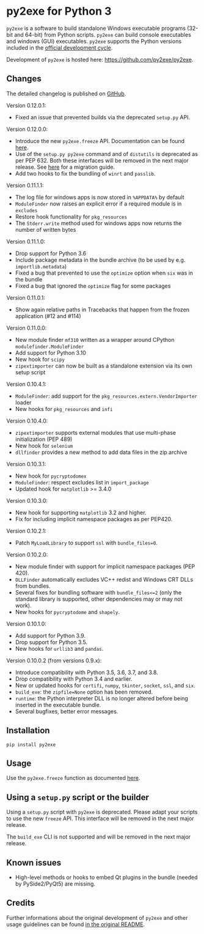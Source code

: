 py2exe for Python 3
===================

`py2exe` is a software to build standalone Windows executable
programs (32-bit and 64-bit) from Python scripts. `py2exe` can build console
executables and windows (GUI) executables.
`py2exe` supports the Python versions included in the [official development cycle](https://devguide.python.org/#status-of-python-branches).

Development of `py2exe` is hosted here: https://github.com/py2exe/py2exe.


Changes
----------------------------

The detailed changelog is published on [GitHub](https://github.com/py2exe/py2exe/releases/).

Version 0.12.0.1:
- Fixed an issue that prevented builds via the deprecated `setup.py` API.

Version 0.12.0.0:
- Introduce the new `py2exe.freeze` API. Documentation can be found [here](https://github.com/py2exe/py2exe/blob/master/docs/py2exe.freeze.md).
- Use of the `setup.py py2exe` command and of `distutils` is deprecated as per PEP 632. Both
  these interfaces will be removed in the next major release. See [here](https://github.com/py2exe/py2exe/blob/master/docs/migration.md)
  for a migration guide.
- Add two hooks to fix the bundling of `winrt` and `passlib`.

Version 0.11.1.1:
- The log file for windows apps is now stored in `%APPDATA%` by default
- `ModuleFinder` now raises an explicit error if a required module is in `excludes`
- Restore hook functionality for `pkg_resources`
- The `Stderr.write` method used for windows apps now returns the number of written bytes

Version 0.11.1.0:
- Drop support for Python 3.6
- Include package metadata in the bundle archive (to be used by e.g. `importlib.metadata`)
- Fixed a bug that prevented to use the `optimize` option when `six` was in the bundle
- Fixed a bug that ignored the `optimize` flag for some packages

Version 0.11.0.1:
- Show again relative paths in Tracebacks that happen from the frozen application
  (#12 and #114)

Version 0.11.0.0:
- New module finder `mf310` written as a wrapper around CPython `modulefinder.ModuleFinder`
- Add support for Python 3.10
- New hook for `scipy`
- `zipextimporter` can now be built as a standalone extension via its own setup script

Version 0.10.4.1:
- `ModuleFinder`: add support for the `pkg_resources.extern.VendorImporter` loader
- New hooks for `pkg_resources` and `infi`

Version 0.10.4.0:
- `zipextimporter` supports external modules that use multi-phase initialization (PEP 489)
- New hook for `selenium`
- `dllfinder` provides a new method to add data files in the zip archive

Version 0.10.3.1:
- New hook for `pycryptodomex`
- `ModuleFinder`: respect excludes list in `import_package`
- Updated hook for `matplotlib` >= 3.4.0

Version 0.10.3.0:
- New hook for supporting `matplotlib` 3.2 and higher.
- Fix for including implicit namespace packages as per PEP420.

Version 0.10.2.1:
- Patch `MyLoadLibrary` to support `ssl` with `bundle_files=0`.

Version 0.10.2.0:
- New module finder with support for implicit namespace packages (PEP 420).
- `DLLFinder` automatically excludes VC++ redist and Windows CRT DLLs from bundles.
- Several fixes for bundling software with `bundle_files<=2` (only the standard library
  is supported, other dependencies may or may not work).
- New hooks for `pycryptodome` and `shapely`.

Version 0.10.1.0:
- Add support for Python 3.9.
- Drop support for Python 3.5.
- New hooks for `urllib3` and `pandas`.

Version 0.10.0.2 (from versions 0.9.x):
- Introduce compatibility with Python 3.5, 3.6, 3.7, and 3.8.
- Drop compatibility with Python 3.4 and earlier.
- New or updated hooks for `certifi`, `numpy`, `tkinter`, `socket`,
`ssl`, and `six`.
- `build_exe`: the `zipfile=None` option has been removed.
- `runtime`: the Python interpreter DLL is no longer altered before
being inserted in the executable bundle.
- Several bugfixes, better error messages.


Installation
------------

```pip install py2exe```

Usage
---------------
Use the `py2exe.freeze` function as documented [here](docs/py2exe.freeze.md).


Using a `setup.py` script or the builder
-----------------

Using a `setup.py` script with `py2exe` is deprecated. Please adapt your
scripts to use the new `freeze` API. This interface will be removed in the
next major release.

The `build_exe` CLI is not supported and will be removed in the next major
release.

Known issues
------------

- High-level methods or hooks to embed Qt plugins in the bundle (needed by
PySide2/PyQt5) are missing.


Credits
--------

Further informations about the original development of `py2exe` and other
usage guidelines can be found [in the original README](https://github.com/py2exe/py2exe/blob/master/README_ORIGINAL.rst).

